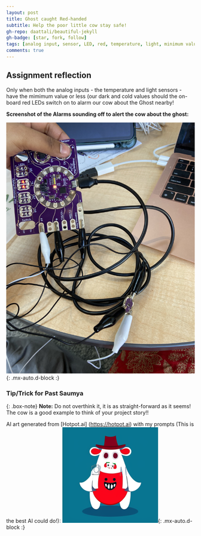 ```yaml
---
layout: post
title: Ghost caught Red-handed 
subtitle: Help the poor little cow stay safe!
gh-repo: daattali/beautiful-jekyll
gh-badge: [star, fork, follow]
tags: [analog input, sensor, LED, red, temperature, light, minimum values, ghost, arduino]
comments: true
---
```


## **Assignment reflection**
Only when both the analog inputs - the temperature and light sensors - have the mimimum value or less (our dark and cold values should the on-board red LEDs switch on to alarm our cow about the Ghost nearby! 

**Screenshot of the Alarms sounding off to alert the cow about the ghost:**

![Screenshot](https://github.com/Saumya-x/Saumya-x.github.io/blob/master/assets/img/cowdangermoo.jpg?raw=true){: .mx-auto.d-block :}

### Tip/Trick for Past Saumya

{: .box-note}
**Note:** Do not overthink it, it is as straight-forward as it seems! The cow is a good example to think of your project story!!

AI art generated from [Hotpot.ai] (https://hotpot.ai) with my prompts (This is the best AI could do!):
![Poor cow!](https://github.com/Saumya-x/Saumya-x.github.io/blob/master/assets/img/cowscared.png?raw=true){: .mx-auto.d-block :}

